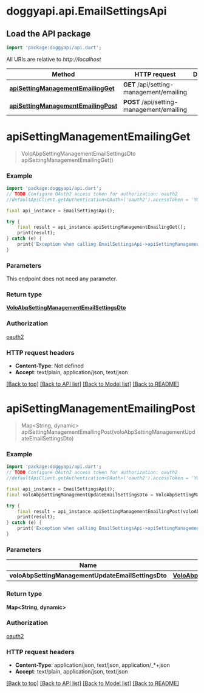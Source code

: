 # doggyapi.api.EmailSettingsApi

## Load the API package
```dart
import 'package:doggyapi/api.dart';
```

All URIs are relative to *http://localhost*

Method | HTTP request | Description
------------- | ------------- | -------------
[**apiSettingManagementEmailingGet**](EmailSettingsApi.md#apisettingmanagementemailingget) | **GET** /api/setting-management/emailing | 
[**apiSettingManagementEmailingPost**](EmailSettingsApi.md#apisettingmanagementemailingpost) | **POST** /api/setting-management/emailing | 


# **apiSettingManagementEmailingGet**
> VoloAbpSettingManagementEmailSettingsDto apiSettingManagementEmailingGet()



### Example
```dart
import 'package:doggyapi/api.dart';
// TODO Configure OAuth2 access token for authorization: oauth2
//defaultApiClient.getAuthentication<OAuth>('oauth2').accessToken = 'YOUR_ACCESS_TOKEN';

final api_instance = EmailSettingsApi();

try {
    final result = api_instance.apiSettingManagementEmailingGet();
    print(result);
} catch (e) {
    print('Exception when calling EmailSettingsApi->apiSettingManagementEmailingGet: $e\n');
}
```

### Parameters
This endpoint does not need any parameter.

### Return type

[**VoloAbpSettingManagementEmailSettingsDto**](VoloAbpSettingManagementEmailSettingsDto.md)

### Authorization

[oauth2](../README.md#oauth2)

### HTTP request headers

 - **Content-Type**: Not defined
 - **Accept**: text/plain, application/json, text/json

[[Back to top]](#) [[Back to API list]](../README.md#documentation-for-api-endpoints) [[Back to Model list]](../README.md#documentation-for-models) [[Back to README]](../README.md)

# **apiSettingManagementEmailingPost**
> Map<String, dynamic> apiSettingManagementEmailingPost(voloAbpSettingManagementUpdateEmailSettingsDto)



### Example
```dart
import 'package:doggyapi/api.dart';
// TODO Configure OAuth2 access token for authorization: oauth2
//defaultApiClient.getAuthentication<OAuth>('oauth2').accessToken = 'YOUR_ACCESS_TOKEN';

final api_instance = EmailSettingsApi();
final voloAbpSettingManagementUpdateEmailSettingsDto = VoloAbpSettingManagementUpdateEmailSettingsDto(); // VoloAbpSettingManagementUpdateEmailSettingsDto | 

try {
    final result = api_instance.apiSettingManagementEmailingPost(voloAbpSettingManagementUpdateEmailSettingsDto);
    print(result);
} catch (e) {
    print('Exception when calling EmailSettingsApi->apiSettingManagementEmailingPost: $e\n');
}
```

### Parameters

Name | Type | Description  | Notes
------------- | ------------- | ------------- | -------------
 **voloAbpSettingManagementUpdateEmailSettingsDto** | [**VoloAbpSettingManagementUpdateEmailSettingsDto**](VoloAbpSettingManagementUpdateEmailSettingsDto.md)|  | [optional] 

### Return type

**Map<String, dynamic>**

### Authorization

[oauth2](../README.md#oauth2)

### HTTP request headers

 - **Content-Type**: application/json, text/json, application/_*+json
 - **Accept**: text/plain, application/json, text/json

[[Back to top]](#) [[Back to API list]](../README.md#documentation-for-api-endpoints) [[Back to Model list]](../README.md#documentation-for-models) [[Back to README]](../README.md)

